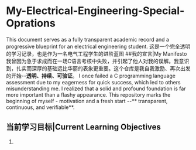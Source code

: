 # My-Electrical-Engineering-Special-Oprations
This document serves as a fully transparent academic record and a progressive blueprint for an electrical engineering student.   这是一个完全透明的学习记录，也是作为一名电气工程学生的进阶蓝图
##我的宣言|My Manifesto
我曾因为急于求成而在一场C语言考核中失败，并引起了他人对我的误解。我意识到，扎实而深厚的基础远比华丽的表象更重要。这个仓库是我自我激励、再次出发的开始--**透明、持续、可验证**。
I once failed a C programming language assessment due to my eagerness for quick success, which led to others misunderstanding me. I realized that a solid and profound foundation is far more important than a flashy appearance. This repository marks the beginning of myself - motivation and a fresh start --** transparent, continuous, and verifiable**.
## 当前学习目标|Current Learning Objectives
1.
